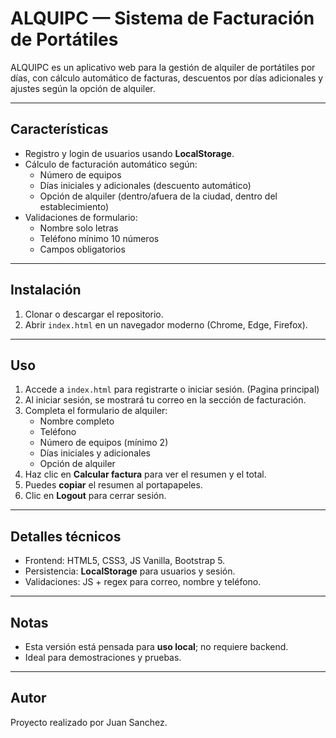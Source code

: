 # ALQUIPC — Sistema de Facturación de Portátiles

ALQUIPC es un aplicativo web para la gestión de alquiler de portátiles por días, con cálculo automático de facturas, descuentos por días adicionales y ajustes según la opción de alquiler.

---

## Características

  - Registro y login de usuarios usando **LocalStorage**.
- Cálculo de facturación automático según:
  - Número de equipos
  - Días iniciales y adicionales (descuento automático)
  - Opción de alquiler (dentro/afuera de la ciudad, dentro del establecimiento)
- Validaciones de formulario:
  - Nombre solo letras
  - Teléfono mínimo 10 números
  - Campos obligatorios


---

## Instalación

1. Clonar o descargar el repositorio.
2. Abrir `index.html` en un navegador moderno (Chrome, Edge, Firefox).

---

## Uso

1. Accede a `index.html` para registrarte o iniciar sesión. (Pagina principal)
2. Al iniciar sesión, se mostrará tu correo en la sección de facturación.
3. Completa el formulario de alquiler:
   - Nombre completo
   - Teléfono
   - Número de equipos (mínimo 2)
   - Días iniciales y adicionales
   - Opción de alquiler
4. Haz clic en **Calcular factura** para ver el resumen y el total.
5. Puedes **copiar** el resumen al portapapeles.
6. Clic en **Logout** para cerrar sesión.

---

## Detalles técnicos

- Frontend: HTML5, CSS3, JS Vanilla, Bootstrap 5.
- Persistencia: **LocalStorage** para usuarios y sesión.
- Validaciones: JS + regex para correo, nombre y teléfono.

---

## Notas

- Esta versión está pensada para **uso local**; no requiere backend.
- Ideal para demostraciones y pruebas.

---

## Autor

Proyecto realizado por Juan Sanchez.
